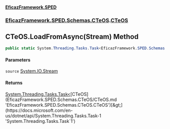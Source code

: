#### [EficazFramework.SPED](EficazFrameworkSPED.md 'EficazFramework SPED')
### [EficazFramework.SPED.Schemas.CTeOS](EficazFramework.SPED.Schemas.CTeOS.md 'EficazFramework.SPED.Schemas.CTeOS').[CTeOS](EficazFramework.SPED.Schemas.CTeOS/CTeOS.md 'EficazFramework.SPED.Schemas.CTeOS.CTeOS')

## CTeOS.LoadFromAsync(Stream) Method

```csharp
public static System.Threading.Tasks.Task<EficazFramework.SPED.Schemas.CTeOS.CTeOS> LoadFromAsync(System.IO.Stream source);
```
#### Parameters

<a name='EficazFramework.SPED.Schemas.CTeOS.CTeOS.LoadFromAsync(System.IO.Stream).source'></a>

`source` [System.IO.Stream](https://docs.microsoft.com/en-us/dotnet/api/System.IO.Stream 'System.IO.Stream')

#### Returns
[System.Threading.Tasks.Task&lt;](https://docs.microsoft.com/en-us/dotnet/api/System.Threading.Tasks.Task-1 'System.Threading.Tasks.Task`1')[CTeOS](EficazFramework.SPED.Schemas.CTeOS/CTeOS.md 'EficazFramework.SPED.Schemas.CTeOS.CTeOS')[&gt;](https://docs.microsoft.com/en-us/dotnet/api/System.Threading.Tasks.Task-1 'System.Threading.Tasks.Task`1')